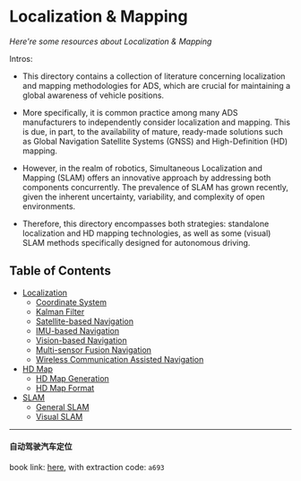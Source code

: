 # Localization & Mapping
*Here're some resources about Localization & Mapping*

Intros:
* This directory contains a collection of literature concerning localization and mapping methodologies for ADS, which are crucial for maintaining a global awareness of vehicle positions. 

* More specifically, it is common practice among many ADS manufacturers to independently consider localization and mapping. This is due, in part, to the availability of mature, ready-made solutions such as Global Navigation Satellite Systems (GNSS) and High-Definition (HD) mapping.

* However, in the realm of robotics, Simultaneous Localization and Mapping (SLAM) offers an innovative approach by addressing both components concurrently. The prevalence of SLAM has grown recently, given the inherent uncertainty, variability, and complexity of open environments.

* Therefore, this directory encompasses both strategies: standalone localization and HD mapping technologies, as well as some (visual) SLAM methods specifically designed for autonomous driving.


## Table of Contents
* [Localization](localization/README.md)
  * [Coordinate System](localization/preliminaries/coordination_system.md)
  * [Kalman Filter](localization/preliminaries/Kalman_filter.md)
  * [Satellite-based Navigation](localization/methodologies/satellite_based.md)
  * [IMU-based Navigation](localization/methodologies/IMU_based.md)
  * [Vision-based Navigation](localization/methodologies/vision_based.md)
  * [Multi-sensor Fusion Navigation](localization/methodologies/multi_sensor_fusion.md)
  * [Wireless Communication Assisted Navigation](localization/methodologies/WCAN.md)
* [HD Map](HD_map/README.md)
  * [HD Map Generation](HD_map/generation.md)
  * [HD Map Format](HD_map/format.md)
* [SLAM](SLAM/README.md)
  * [General SLAM](SLAM/general.md)
  * [Visual SLAM](SLAM/visual.md)

---


#### 自动驾驶汽车定位
book link: [here](https://pan.baidu.com/s/1J8qRBuRGOf-PCERzs1xuqw), with extraction code: `a693`
